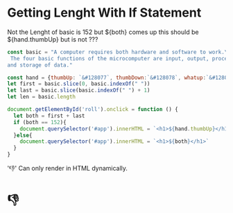 # Getting Lenght With If Statement
Not the Lenght of basic is 152 but ${both} comes up this should be ${hand.thumbUp} but is not ???
```js
const basic = "A computer requires both hardware and software to work.\
 The four basic functions of the microcomputer are input, output, processing,\
and storage of data."

const hand = {thumbUp: `&#128077`, thumbDown:`&#128078`, whatup:`&#128074`}
let first = basic.slice(0, basic.indexOf(" "))
let last = basic.slice(basic.indexOf(" ") + 1)
let len = basic.length

document.getElementById('roll').onclick = function () {
  let both = first + last
  if (both == 152){
    document.querySelector('#app').innerHTML = `<h1>${hand.thumbUp}</h1>`
  }else{
    document.querySelector('#app').innerHTML = `<h1>${both}</h1>`
  }
}
```
'&#128078;' Can only render in HTML dynamically.  <h1>&#128078;</h1>